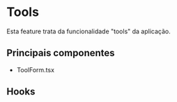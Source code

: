 # Tools

Esta feature trata da funcionalidade "tools" da aplicação.

## Principais componentes
- ToolForm.tsx

## Hooks


